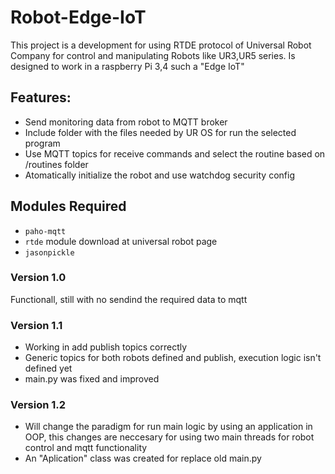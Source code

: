 # Robot-Edge-IoT

This project is a development for using RTDE protocol of Universal Robot Company for control and manipulating Robots like UR3,UR5 series. Is designed to work in a raspberry Pi 3,4 such a "Edge IoT"

## Features:

- Send monitoring data from robot to MQTT broker
- Include folder with the files needed by UR OS for run the selected program
- Use MQTT topics for receive commands and select the routine based on /routines folder
- Atomatically initialize the robot and use watchdog security config

## Modules Required

- `paho-mqtt`
- `rtde` module download at universal robot page
- `jasonpickle`

### Version 1.0

Functionall, still with no sendind the required data to mqtt

### Version 1.1

- Working in add publish topics correctly
- Generic topics for both robots defined and publish, execution logic isn't defined yet
- main.py was fixed and improved

### Version 1.2

- Will change the paradigm for run main logic by using an application in OOP, this changes are neccesary for using two main threads for robot control and mqtt functionality
- An "Aplication" class was created for replace old main.py
